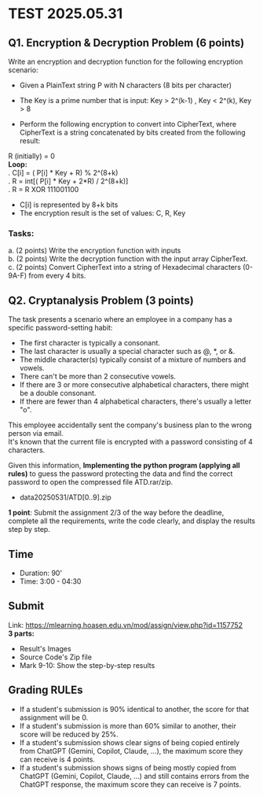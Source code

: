 

# TEST 2025.05.31

## Q1. Encryption & Decryption Problem (6 points)

Write an encryption and decryption function for the following encryption scenario:

- Given a PlainText string P with N characters (8 bits per character)
- The Key is a prime number that is input: Key > 2^(k-1) , Key < 2^(k), Key > 8

- Perform the following encryption to convert into CipherText, where CipherText is a string concatenated by bits created from the following result:

R (initially) = 0  
**Loop:**   
. C[i] = ( P[i] * Key  + R) % 2^(8+k)    
. R = int[( P[i] * Key  + 2*R) / 2^(8+k)]   
. R = R XOR 111001100

- C[i] is represented by 8+k bits   
- The encryption result is the set of values: C, R, Key

### Tasks:
a. (2 points) Write the encryption function with inputs   
b. (2 points) Write the decryption function with the input array CipherText.  
c. (2 points) Convert CipherText into a string of Hexadecimal characters (0-9A-F) from every 4 bits.  


## Q2. Cryptanalysis Problem (3 points)

The task presents a scenario where an employee in a company has a specific password-setting habit:  

- The first character is typically a consonant.
- The last character is usually a special character such as @, *, or &.
- The middle character(s) typically consist of a mixture of numbers and vowels.
- There can't be more than 2 consecutive vowels.
- If there are 3 or more consecutive alphabetical characters, there might be a double consonant.
- If there are fewer than 4 alphabetical characters, there's usually a letter "o".

This employee accidentally sent the company's business plan to the wrong person via email.   
It's known that the current file is encrypted with a password consisting of 4 characters.  

Given this information, **Implementing the python program (applying all rules)** to guess the password protecting the data and find the correct password to open the compressed file ATD.rar/zip.  
- data20250531/ATD[0..9].zip 
   
   
**1 point**: Submit the assignment 2/3 of the way before the deadline, complete all the requirements, write the code clearly, and display the results step by step.
  
## Time
- Duration: 90'
- Time: 3:00 - 04:30 

## Submit  
Link:  https://mlearning.hoasen.edu.vn/mod/assign/view.php?id=1157752     
**3 parts:**
- Result's Images
- Source Code's Zip file
- Mark 9-10: Show the step-by-step results

## Grading RULEs
- If a student's submission is 90% identical to another, the score for that assignment will be 0.
- If a student's submission is more than 60% similar to another, their score will be reduced by 25%.
- If a student's submission shows clear signs of being copied entirely from ChatGPT (Gemini, Copilot, Claude, ...), the maximum score they can receive is 4 points.
- If a student's submission shows signs of being mostly copied from ChatGPT (Gemini, Copilot, Claude, ...) and still contains errors from the ChatGPT response, the maximum score they can receive is 7 points.
